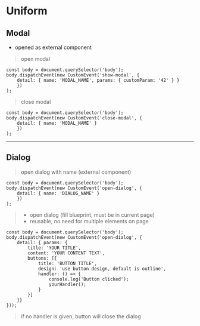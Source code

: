 # Uniform

## Modal

- opened as external component

> open modal

```JS
const body = document.querySelector('body');
body.dispatchEvent(new CustomEvent('show-modal', {
    detail: { name: 'MODAL_NAME', params: { customParam: '42' } }
    })
);
```

> close modal

```JS
const body = document.querySelector('body');
body.dispatchEvent(new CustomEvent('close-modal', {
    detail: { name: 'MODAL_NAME' }
    })
);
```

---

## Dialog

> open dialog with name (external component)

```JS
const body = document.querySelector('body');
body.dispatchEvent(new CustomEvent('open-dialog', {
    detail: { name: 'DIALOG_NAME' }
    })
);
```

> - open dialog (fill blueprint, <w-dialog /> must be in current page)
> - reusable, no need for multiple elements on page

```JS
const body = document.querySelector('body');
body.dispatchEvent(new CustomEvent('open-dialog', {
    detail: { params: {
        title: 'YOUR TITLE',
        content: 'YOUR CONTENT TEXT',
        buttons: [{
            title: 'BUTTON TITLE',
            design: 'use button design, default is outline',
            handler: () => {
                console.log('Button clicked');
                yourHandler();
            }
        }]
    }}
}));
```

> if no handler is given, button will close the dialog
